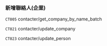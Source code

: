 ### 新增聯絡人\(企業\)





`CT005` contacter/get\_company\_by\_name\_batch  

`CT021` contacter/update\_company   

`CT023` contacter/update\_person  

